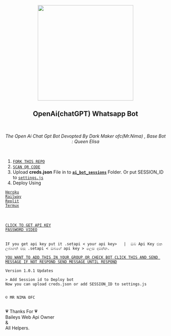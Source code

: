 <p align="center">
<img src="https://telegra.ph/file/cc7e87a16245af0a4772f.jpg" width="300" height="300"/>
</p>

<h2 align="center"> OpenAi(chatGPT) Whatsapp Bot </h2> <br>
<p align="center"><i>
 The Open Ai Chat Gpt Bot Devopted By Dark Maker ofc(Mr.Nima) , Base Bot : Queen Elisa
 </i></p> <br>
 
 
 1. [`FORK THIS REPO`](https://github.com/DarkMakerofc/OpenAi-ChatGPT-Bot/fork)
 2. [`SCAN QR CODE`](https://gpt-qr-code.onrender.com/)
 3. Upload <b>creds.json</b> File in to <b>[`ai_bot_sessions`](ai_bot_sessions)</b> Folder.
  Or put SESSION_ID to [`settings.js`](/settings.js#L31) <br>
 4. Deploy Using 

 [`Heroku`](https://app.heroku)  
 [`Railway`](https://railway.app?referralCode=jDDNQq) <br>
 [`Replit`](deploy_on_replit.md) <br>
 [`Termux`](deploy_on_termux.md)
 
<br><br>
[`CLICK TO GET API KEY`](https://platform.openai.com/docs/) <br> 
[`PASSWORD VIDEO`](https://youtube.com/shorts/EkLrmE3LDiE?feature=share)<br><br>
```
IF you get api key put it .setapi < your api key>   |  ඔබ Api Key එක ලබාගත් පසු .setapi < ඔබගේ api key > ලෙස දමන්න.
```
 
 
 [`YOU WANT TO ADD THIS IN YOUR GROUP OR CHECK BOT CLICK THIS AND SEND MESSAGE IF NOT RESPOND SEND MESSAGE UNTIL RESPOND`](https://wa.me/17869360209?text=Ai)

 ```
Version 1.0.1 Updates

> Add Session id to Deploy bot
Now you can upload creds.json or add SESSION_ID to settings.js


© 𝙼𝚁 𝙽𝙸𝙼𝙰 𝙾𝙵𝙲 


```

 
💗 Thanks For 💗<br>
Baileys Web Api Owner<br>
&<br>
All Helpers.<br><br>
